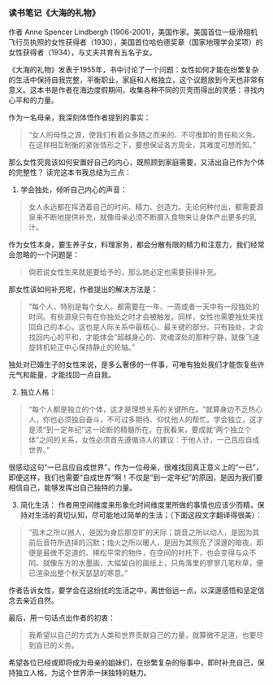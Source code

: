 ### 读书笔记《大海的礼物》

作者 Anne Spencer Lindbergh (1906-2001)，美国作家。美国首位一级滑翔机飞行员执照的女性获得者（1930），美国首位哈伯德奖章（国家地理学会奖项）的女性获得者（1934），与丈夫共育有五名子女。

《大海的礼物》发表于1955年，书中讨论了一个问题：女性如何才能在纷繁复杂的生活中保持自我完整，平衡职业，家庭和人格独立，这个议题放到今天也非常有意义。这本书是作者在海边度假期间，收集各种不同的贝壳而得出的灵感：寻找内心平和的力量。

作为一名母亲，我深刻体悟作者提到的事实：
> “女人的母性之源，使我们有着众多随之而来的、不可推卸的责任和义务。在这样相互制衡的紧张情形之下，要想保证各方周全，其难度可想而知。”
  
那么女性究竟该如何安置好自己的内心，既照顾到家庭需要，又活出自己作为个体的完整性？ 读完这本书我总结为三点：
1. 学会独处，倾听自己内心的声音：
> 女人永远都在挥洒着自己的时间、精力、创造力。无论何种付出，都需要源泉来不断地提供补充，就像母亲必须不断摄入食物来让身体产出更多的乳汁。

 作为女性本身，要生养子女，料理家务，都会分散有限的精力和注意力，我们经常会忽略的一个问题是：
>  倘若说女性生来就是要给予的，那么她必定也需要获得补充。

那女性该如何补充呢，作者提出的解决方法是：
> “每个人，特别是每个女人，都需要在一年、一周或者一天中有一段独处的时间。有些源泉只有在你独处之时才会被触发。同样，女性也需要独处来找回自己的本心，这也是人际关系中最核心、最关键的部分。只有独处，才会找回内心的平和，才能体会“超越身心的、灵魂深处的那种宁静，就像飞速旋转机轮正中心保持静止的轮轴。” 

独处对已婚生子的女性来说，是多么奢侈的一件事，可唯有独处我们才能恢复些许元气和能量，才能找回一点自我。

2. 独立人格：

> “每个人都是独立的个体，这才是理想关系的关键所在。“就算身边不乏热心人，你也必须独自奋斗，不可过多期待、仰仗他人的帮忙。学会独立，这才是须“到一定年纪”这一论断的精髓所在。在我看来，要成就“两个独立个体”之间的关系，女性必须首先遵循诗人的建议：于他人计，一己且应自成世界。”

很感动这句“一已且应自成世界”，作为一位母亲，很难找回真正意义上的“一已”，即便这样，我们也需要“自成世界”啊！不仅是“到一定年纪”的原因，是因为我们要相信自己，能够发挥出自己独特的力量。

3. 简化生活：
作者用空间维度来形象化时间维度里所做的事情也应该少而精，保持对生活的真切认知，尽可能地过简单的生活；（下面这段文字翻译得很美）：

> “孤木之所以撼人，是因为身后那空旷的天际；跳音之所以动人，是因为其前后音符所选择的沉默；烛火之所以暖人，是因为其照亮了深邃的暗夜。即便是最微不足道的、稀松平常的物件，在空间的衬托下，也会变得与众不同。就像东方的水墨画，大幅留白的画纸上，只角落里的寥寥几笔秋草，便已渲染出整个秋天瑟瑟的寒意。”

作者告诉女性，要学会在这纷扰的生活之中，离世俗远一点，以深邃感悟和坚定信念去亲近自然。

最后，用一句话点出作者的初衷：
> 我希望以自己的方式为人类和世界贡献自己的力量，就算微不足道，也要尽到自已的义务。

希望各位已经或即将成为母亲的姐妹们，在纷繁复杂的俗事中，即时补充自己，保持独立人格，为这个世界添一抹独特的魅力。 
